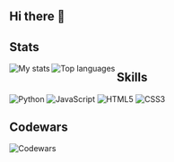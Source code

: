 ## Hi there 👋
## Stats
<!--
**aringuzel/aringuzel** is a ✨ _special_ ✨ repository because its `README.md` (this file) appears on your GitHub profile.
-->
<img alt="My stats" align="left" src="https://github-readme-stats.vercel.app/api?username=aringuzel&show_icons=true"/>
<img alt="Top languages" align="left" src="https://github-readme-stats.vercel.app/api/top-langs/?username=aringuzel&layout=compact"/>

## Skills
![Python](https://img.shields.io/badge/Python-3776AB?style=for-the-badge&logo=python&logoColor=white)
![JavaScript](https://img.shields.io/badge/JavaScript-F7DF1E?style=for-the-badge&logo=javascript&logoColor=black)
![HTML5](https://img.shields.io/badge/HTML5-E34F26?style=for-the-badge&logo=html5&logoColor=white)
![CSS3](https://img.shields.io/badge/CSS3-1572B6?style=for-the-badge&logo=css3&logoColor=white)

## Codewars
![Codewars](https://www.codewars.com/users/guzel1/badges/large)
